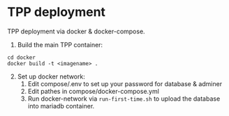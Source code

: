 # TPP deployment

TPP deployment via docker & docker-compose.

1. Build the main TPP container:

```
cd docker 
docker build -t <imagename> .
```

2. Set up docker network:
   1. Edit compose/.env to set up your password for database & adminer
   2. Edit pathes in compose/docker-compose.yml
   3. Run docker-network via `run-first-time.sh` to upload the database into mariadb container.

